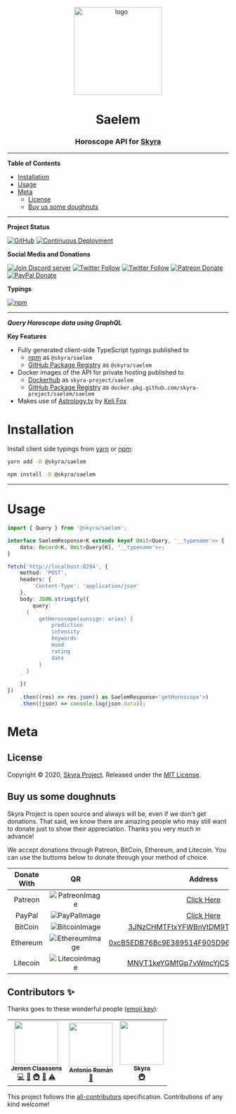 <div align="center">
  <p>
  <img style="height: 200px" src="https://cdn.skyra.pw/gh-assets/saelem.png" height="200" alt="logo"/>
  </p>

  <p>
<h1> Saelem </h1>
<h3> Horoscope API for <a href="https://github.com/skyra-project/skyra">Skyra<a></h3>
  </p>

</div>

---

**Table of Contents**

-   [Installation](#installation)
-   [Usage](#usage)
-   [Meta](#meta)
    -   [License](#license)
    -   [Buy us some doughnuts](#buy-us-some-doughnuts)

---

**Project Status**

[![GitHub](https://img.shields.io/github/license/skyra-project/saelem?logo=github&style=flat-square)](https://github.com/skyra-project/saelem/blob/master/LICENSE.md)
[![Continuous Deployment](https://github.com/skyra-project/saelem/workflows/Continuous%20Deployment/badge.svg)](https://github.com/skyra-project/saelem/actions?query=workflow%3A"Continuous+Deployment")

**Social Media and Donations**

[![Join Discord server](https://img.shields.io/discord/512303595966824458?color=697EC4&label=Join%20Discord%20Server&logo=discord&logoColor=FDFEFE&style=flat-square)](https://join.skyra.pw)
[![Twitter Follow](https://img.shields.io/twitter/follow/favna_?label=Follow%20@Favna_&logo=twitter&colorB=1DA1F2&style=flat-square)](https://twitter.com/Favna_/follow)
[![Twitter Follow](https://img.shields.io/twitter/follow/kyranet_?label=Follow%20@kyranet_&logo=twitter&colorB=1DA1F2&style=flat-square)](https://twitter.com/kyranet_/follow)
[![Patreon Donate](https://img.shields.io/badge/patreon-donate-brightgreen.svg?label=Donate%20with%20Patreon&logo=patreon&colorB=F96854&style=flat-square&link=https://donate.skyra.pw/patreon)](https://donate.skyra.pw/patreon)
[![PayPal Donate](https://img.shields.io/badge/paypal-donate-brightgreen.svg?label=Donate%20with%20Paypal&logo=paypal&colorB=00457C&style=flat-square&link=https://donate.skyra.pw/paypal)](https://donate.skyra.pw/paypal)

**Typings**

[![npm](https://img.shields.io/npm/v/@skyra/saelem?color=crimson&label=TypeScript%20version&logo=npm&style=flat-square)](https://www.npmjs.com/package/@skyra/saelem)

---

**_Query Horoscope data using GraphQL_**

**Key Features**

-   Fully generated client-side TypeScript typings published to
    -   [npm] as `@skyra/saelem`
    -   [GitHub Package Registry] as `@skyra/saelem`
-   Docker images of the API for private hosting published to
    -   [Dockerhub] as `skyra-project/saelem`
    -   [GitHub Package Registry] as `docker.pkg.github.com/skyra-project/saelem/saelem`
-   Makes use of [Astrology.tv] by [Keli Fox]

# Installation

Install client side typings from [yarn] or [npm]:

```sh
yarn add -D @skyra/saelem
```

```sh
npm install -D @skyra/saelem
```

---

# Usage

```ts
import { Query } from '@skyra/saelem';

interface SaelemResponse<K extends keyof Omit<Query, '__typename'>> {
	data: Record<K, Omit<Query[K], '__typename'>>;
}

fetch('http://localhost:8284', {
	method: 'POST',
	headers: {
		'Content-Type': 'application/json'
	},
	body: JSON.stringify({
		query: `
      {
          getHoroscope(sunsign: aries) {
              prediction
              intensity
              keywords
              mood
              rating
              date
          }
      }
    `
	})
})
	.then((res) => res.json() as SaelemResponse<'getHoroscope'>)
	.then((json) => console.log(json.data));
```

# Meta

## License

Copyright © 2020, [Skyra Project](https://github.com/skyra-project).
Released under the [MIT License](LICENSE.md).

## Buy us some doughnuts

Skyra Project is open source and always will be, even if we don't get donations. That said, we know there are amazing people who
may still want to donate just to show their appreciation. Thanks you very much in advance!

We accept donations through Patreon, BitCoin, Ethereum, and Litecoin. You can use the buttoms below to donate through your method of choice.

| Donate With |         QR         |                                                                  Address                                                                  |
| :---------: | :----------------: | :---------------------------------------------------------------------------------------------------------------------------------------: |
|   Patreon   | ![PatreonImage][]  |                                               [Click Here](https://www.patreon.com/kyranet)                                               |
|   PayPal    |  ![PayPalImage][]  |                     [Click Here](https://www.paypal.com/cgi-bin/webscr?cmd=_s-xclick&hosted_button_id=CET28NRZTDQ8L)                      |
|   BitCoin   | ![BitcoinImage][]  |         [3JNzCHMTFtxYFWBnVtDM9Tt34zFbKvdwco](bitcoin:3JNzCHMTFtxYFWBnVtDM9Tt34zFbKvdwco?amount=0.01&label=Skyra%20Discord%20Bot)          |
|  Ethereum   | ![EthereumImage][] | [0xcB5EDB76Bc9E389514F905D9680589004C00190c](ethereum:0xcB5EDB76Bc9E389514F905D9680589004C00190c?amount=0.01&label=Skyra%20Discord%20Bot) |
|  Litecoin   | ![LitecoinImage][] |         [MNVT1keYGMfGp7vWmcYjCS8ntU8LNvjnqM](litecoin:MNVT1keYGMfGp7vWmcYjCS8ntU8LNvjnqM?amount=0.01&label=Skyra%20Discord%20Bot)         |

## Contributors ✨

Thanks goes to these wonderful people ([emoji key](https://allcontributors.org/docs/en/emoji-key)):

<!-- ALL-CONTRIBUTORS-LIST:START - Do not remove or modify this section -->
<!-- prettier-ignore-start -->
<!-- markdownlint-disable -->
<table>
  <tr>
    <td align="center"><a href="https://github.com/favna/"><img src="https://avatars3.githubusercontent.com/u/4019718?v=4?s=100" width="100px;" alt=""/><br /><sub><b>Jeroen Claassens</b></sub></a><br /><a href="https://github.com/skyra-project/saelem/commits?author=Favna" title="Code">💻</a> <a href="https://github.com/skyra-project/saelem/commits?author=Favna" title="Documentation">📖</a> <a href="#infra-Favna" title="Infrastructure (Hosting, Build-Tools, etc)">🚇</a> <a href="#projectManagement-Favna" title="Project Management">📆</a> <a href="https://github.com/skyra-project/saelem/commits?author=Favna" title="Tests">⚠️</a></td>
    <td align="center"><a href="https://github.com/kyranet"><img src="https://avatars0.githubusercontent.com/u/24852502?v=4?s=100" width="100px;" alt=""/><br /><sub><b>Antonio Román</b></sub></a><br /><a href="#projectManagement-kyranet" title="Project Management">📆</a></td>
    <td align="center"><a href="https://skyra.pw/"><img src="https://avatars0.githubusercontent.com/u/61647701?v=4?s=100" width="100px;" alt=""/><br /><sub><b>Skyra</b></sub></a><br /><a href="#infra-NM-EEA-Y" title="Infrastructure (Hosting, Build-Tools, etc)">🚇</a></td>
  </tr>
</table>

<!-- markdownlint-enable -->
<!-- prettier-ignore-end -->

<!-- ALL-CONTRIBUTORS-LIST:END -->

This project follows the [all-contributors](https://github.com/all-contributors/all-contributors) specification. Contributions of any kind welcome!

<!----------------- LINKS --------------->

[astrology.tv]: https://astrology.tv/
[keli fox]: https://twitter.com/KelliFoxAstro
[yarn]: https://yarnpkg.com/package/@skyra/saelem
[npm]: https://www.npmjs.com/package/@skyra/saelem
[github package registry]: https://github.com/skyra-project/saelem/packages
[dockerhub]: https://hub.docker.com/r/skyrabot/saelem
[patreonimage]: https://cdn.skyra.pw/gh-assets/patreon.png
[paypalimage]: https://cdn.skyra.pw/gh-assets/paypal.png
[bitcoinimage]: https://cdn.skyra.pw/gh-assets/bitcoin.png
[ethereumimage]: https://cdn.skyra.pw/gh-assets/ethereum.png
[litecoinimage]: https://cdn.skyra.pw/gh-assets/litecoin.png
